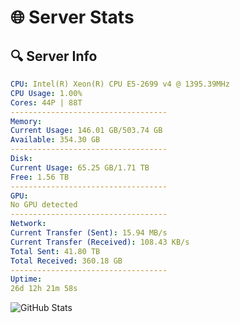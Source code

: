 # 🌐 Server Stats
## 🔍 Server Info
```yaml
CPU: Intel(R) Xeon(R) CPU E5-2699 v4 @ 1395.39MHz
CPU Usage: 1.00%
Cores: 44P | 88T
-----------------------------------
Memory:
Current Usage: 146.01 GB/503.74 GB
Available: 354.30 GB
-----------------------------------
Disk:
Current Usage: 65.25 GB/1.71 TB
Free: 1.56 TB
-----------------------------------
GPU:
No GPU detected
-----------------------------------
Network:
Current Transfer (Sent): 15.94 MB/s
Current Transfer (Received): 108.43 KB/s
Total Sent: 41.80 TB
Total Received: 360.18 GB
-----------------------------------
Uptime:
26d 12h 21m 58s
```
![GitHub Stats](https://img.shields.io/badge/Updated-2025-04-03_09:44:47-blue)